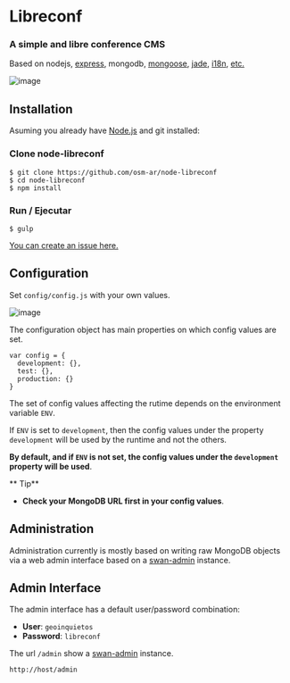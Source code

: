 # Libreconf

### A simple and libre conference CMS

Based on nodejs, [express](http://expressjs.com/4x/api.html), mongodb, [mongoose](http://mongoosejs.com/docs/guide.html), [jade](http://jade-lang.com/), [i18n](https://www.npmjs.com/package/i18n), [etc.](https://github.com/osm-ar/node-libreconf/blob/develop/package.json)

![image](http://i.imgur.com/bU0A3fh.png)


## Installation

Asuming you already have [Node.js](http://nodejs.org/) and git installed:

### Clone node-libreconf

```shell
$ git clone https://github.com/osm-ar/node-libreconf
$ cd node-libreconf
$ npm install
```

### Run / Ejecutar
```shell
$ gulp
```

[You can create an issue here.](https://github.com/osm-ar/node-libreconf/issues)

## Configuration

Set `config/config.js` with your own values.

![image](http://i.imgur.com/8rwkghc.png)

The configuration object has main properties on which config values
are set.

    var config = {
      development: {},
      test: {},
      production: {}
    }

 The set of config values affecting the rutime depends on the environment variable `ENV`. 
 
 If `ENV` is set to `development`, then the config values under the property `development` will be used by the runtime and not the others.

**By default, and if `ENV` is not set, the config values under the  `development` property will be used**.

** Tip** 
* **Check your MongoDB URL first in your config values**.

## Administration

Administration currently is mostly based on writing raw
MongoDB objects via a web admin interface based on a [swan-admin](https://npmjs.com/package/swan-admin) instance.

## Admin Interface 

The admin interface has a default user/password combination:

* **User**: `geoinquietos`
* **Password**: `libreconf`


The url `/admin` show a [swan-admin](https://npmjs.com/package/swan-admin) instance.

    http://host/admin
    
